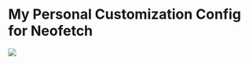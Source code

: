 # My Personal Customization Config for Neofetch #

<img align="center" src="https://github.com/steven887/dotfiles/blob/main/xmonad-setup/Light/neofetch/screenshot/scrot-2021-04-05_734x518.png">
